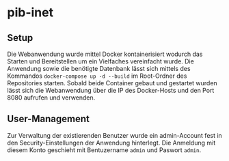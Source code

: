 # pib-inet

## Setup
Die Webanwendung wurde mittel Docker kontainerisiert wodurch das Starten und Bereitstellen um ein Vielfaches vereinfacht wurde. Die Anwendung sowie die benötigte Datenbank lässt sich mittels des Kommandos ```docker-compose up -d --build``` im Root-Ordner des Repositories starten. Sobald beide Container gebaut und gestartet wurden lässt sich die Webanwendung über die IP des Docker-Hosts und den Port 8080 aufrufen und verwenden.

## User-Management
Zur Verwaltung der existierenden Benutzer wurde ein admin-Account fest in den Security-Einstellungen der Anwendung hinterlegt. Die Anmeldung mit diesem Konto geschieht mit Bentuzername `admin` und Paswort `admin`.
